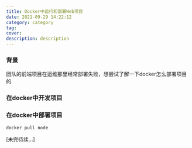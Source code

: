 ```yaml
---
title: Docker中运行和部署Web项目
date: 2021-09-29 14:22:12
category: category
tag:
cover:
description: description
---
```


### 背景

团队的前端项目在运维那里经常部署失败，想尝试了解一下docker怎么部署项目的

### 在docker中开发项目

### 在docker中部署项目

`docker pull node`



[未完待续...]